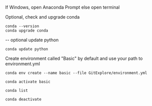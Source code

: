 If Windows, open Anaconda Prompt else open terminal

Optional, check and upgrade conda
```
conda --version
conda upgrade conda
```
-- optional update python
```
conda update python
```
Create environment called "Basic" by default and use your path to environment.yml
```
conda env create --name basic --file GitExplore/environment.yml

conda activate basic

conda list

conda deactivate
```
